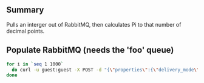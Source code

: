 ## Summary

Pulls an interger out of RabbitMQ, then calculates Pi to that number of decimal points.

## Populate RabbitMQ (needs the 'foo' queue)

```bash
for i in `seq 1 1000`
  do curl -u guest:guest -X POST -d "{\"properties\":{\"delivery_mode\":2},\"routing_key\":\"foo\",\"payload\":\"$( echo $RANDOM )\",\"payload_encoding\":\"string\"}" http://127.0.0.1:8080/api/exchanges/%2f/amq.default/publish
done
```

